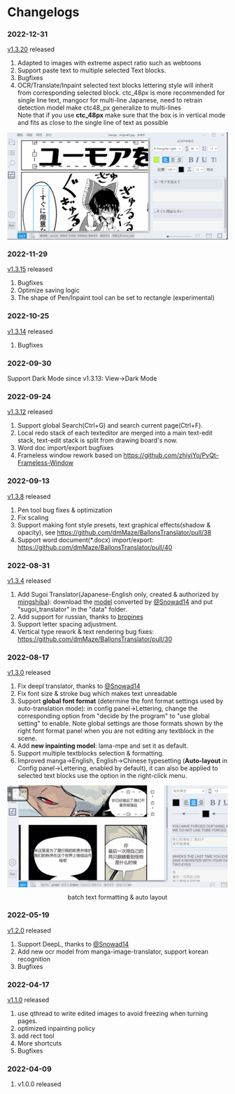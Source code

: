 # Changelogs

### 2022-12-31
[v1.3.20](https://github.com/dmMaze/BallonsTranslator/releases/tag/v1.3.20) released
1. Adapted to images with extreme aspect ratio such as webtoons
2. Support paste text to multiple selected Text blocks.
3. Bugfixes
4. OCR/Translate/Inpaint selected text blocks
   lettering style will inherit from corresponding selected block.
   ctc_48px is more recommended for single line text, mangocr for multi-line Japanese, need to retrain detection model make ctc48_px generalize to multi-lines  
   Note that if you use **ctc_48px** make sure that the box is in vertical mode and fits as close to the single line of text as possible
<img src="doc/src/ocrselected.gif" div align=center>

### 2022-11-29
[v1.3.15](https://github.com/dmMaze/BallonsTranslator/releases/tag/v1.3.15) released
1. Bugfixes
2. Optimize saving logic
3. The shape of Pen/Inpaint tool can be set to rectangle (experimental)

### 2022-10-25
[v1.3.14](https://github.com/dmMaze/BallonsTranslator/releases/tag/v1.3.14) released
1. Bugfixes

### 2022-09-30
Support Dark Mode since v1.3.13: View->Dark Mode

### 2022-09-24
[v1.3.12](https://github.com/dmMaze/BallonsTranslator/releases/tag/v1.3.12) released

1. Support global Search(Ctrl+G) and search current page(Ctrl+F). 
2. Local redo stack of each texteditor are merged into a main text-edit stack, text-edit stack is split from drawing board's now. 
3. Word doc import/export bugfixes
4. Frameless window rework based on https://github.com/zhiyiYo/PyQt-Frameless-Window

### 2022-09-13
[v1.3.8](https://github.com/dmMaze/BallonsTranslator/releases/tag/v1.3.8) released

1. Pen tool bug fixes & optimization
2. Fix scaling
3. Support making font style presets, text graphical effects(shadow & opacity), see https://github.com/dmMaze/BallonsTranslator/pull/38
4. Support word document(*.docx) import/export: https://github.com/dmMaze/BallonsTranslator/pull/40

### 2022-08-31
[v1.3.4](https://github.com/dmMaze/BallonsTranslator/releases/tag/v1.3.4) released

1. Add Sugoi Translator(Japanese-English only, created & authorized by [mingshiba](https://www.patreon.com/mingshiba)): download the [model](https://drive.google.com/drive/folders/1KnDlfUM9zbnYFTo6iCbnBaBKabXfnVJm) converted by [@Snowad14](https://github.com/Snowad14) and put "sugoi_translator" in the "data" folder.
2. Add support for russian, thanks to [bropines](https://github.com/bropines)
3. Support letter spacing adjustment.
4. Vertical type rework & text rendering bug fixes: https://github.com/dmMaze/BallonsTranslator/pull/30

### 2022-08-17
[v1.3.0](https://github.com/dmMaze/BallonsTranslator/releases/tag/v1.3.0) released


1. Fix deepl translator, thanks to [@Snowad14](https://github.com/Snowad14)
2. Fix font size & stroke bug which makes text unreadable
3. Support **global font format** (determine the font format settings used by auto-translation mode): in config panel->Lettering, change the corresponding option from "decide by the program" to "use global setting" to enable. Note global settings are those formats shown by the right font format panel when you are not editing any textblock in the scene.
4. Add **new inpainting model**: lama-mpe and set it as default.
5. Support multiple textblocks selection & formatting. 
6. Improved manga->English, English->Chinese typesetting (**Auto-layout** in Config panel->Lettering, enabled by default), it can also be applied to selected text blocks use the option in the right-click menu.

<img src="doc/src/multisel_autolayout.gif" div align=center>
<p align=center>
batch text formatting & auto layout
</p>

### 2022-05-19
[v1.2.0](https://github.com/dmMaze/BallonsTranslator/releases/tag/v1.2.0) released

1. Support DeepL, thanks to [@Snowad14](https://github.com/Snowad14)
2. Add new ocr model from manga-image-translator, support korean recognition
3. Bugfixes

### 2022-04-17

[v1.1.0](https://github.com/dmMaze/BallonsTranslator/releases/tag/v1.1.0) released
1. use qthread to write edited images to avoid freezing when turning pages.
2. optimized inpainting policy
3. add rect tool
4. More shortcuts
5. Bugfixes 

### 2022-04-09

1. v1.0.0  released